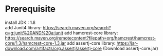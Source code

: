# Prerequisite

install JDK : 1.8 <br>
add Junit4 library: https://search.maven.org/search?q=g:junit%20AND%20a:junit
add hamcrest-core library: https://search.maven.org/remotecontent?filepath=org/hamcrest/hamcrest-core/1.3/hamcrest-core-1.3.jar
add assertj-core library: https://jar-download.com/artifacts/org.assertj/assertj-core (Download assertj-core.jar)